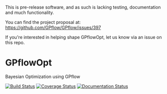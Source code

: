 This is pre-release software, and as such is lacking testing, documentation and much functionality. 

You can find the project proposal at: https://github.com/GPflow/GPflow/issues/397

If you're interested in helping shape GPflowOpt, let us know via an issue on this repo.

# GPflowOpt
Bayesian Optimization using GPflow

[![Build Status](https://travis-ci.org/GPflow/GPflowOpt.svg?branch=master)](https://travis-ci.org/GPflow/GPflowOpt)
[![Coverage Status](https://codecov.io/gh/GPflow/GPflowOpt/branch/master/graph/badge.svg)](https://codecov.io/gh/GPflow/GPflowOpt)
[![Documentation Status](https://readthedocs.org/projects/gpflowopt/badge/?version=latest)](http://gpflowopt.readthedocs.io/en/latest/?badge=latest)